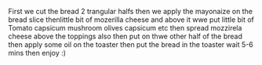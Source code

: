 First we cut the bread 2 trangular halfs then we apply the mayonaize on the bread slice thenlittle bit of mozerilla cheese and above it wwe put little bit of Tomato capsicum mushroom olives
capsicum etc then spread mozzirela cheese above the toppings also then put on thwe other half of the bread then apply some oil on the toaster then put the bread in the toaster
wait 5-6 mins then
enjoy :)